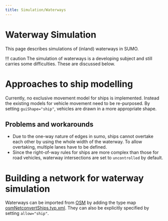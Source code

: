 ```yaml
---
title: Simulation/Waterways
---
```


# Waterway Simulation

This page describes simulations of (inland) waterways in SUMO.

!!! caution
    The simulation of waterways is a developing subject and still carries some difficulties. These are discussed below.

# Approaches to ship modelling

Currently, no exclusive movement model for ships is implemented. Instead
the existing models for vehicle movement need to be re-purposed. By
setting `guiShape="ship"`, vehicles are drawn in a more appropriate shape.

## Problems and workarounds

- Due to the one-way nature of edges in sumo, ships cannot overtake
  each other by using the whole width of the waterway. To allow
  overtaking, multiple lanes have to be defined.
- Since the right-of-way rules for ships are more complex than those
  for road vehicles, waterway intersections are set to `uncontrolled` by default.

# Building a network for waterway simulation

Waterways can be imported from
[OSM](../Networks/Import/OpenStreetMap.md) by adding the type map
[osmNetconvertShips.typ.xml]({{Source}}data/typemap/osmNetconvertShips.typ.xml).
They can also be explicitly specified by setting `allow="ship"`.